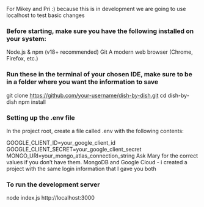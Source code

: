 For Mikey and Pri :)
because this is in development we are going to use localhost to test basic changes

### Before starting, make sure you have the following installed on your system:
Node.js & npm (v18+ recommended)
Git
A modern web browser (Chrome, Firefox, etc.)

### Run these in the terminal of your chosen IDE, make sure to be in a folder where you want the information to save
git clone https://github.com/your-username/dish-by-dish.git
cd dish-by-dish
npm install

### Setting up the .env file
In the project root, create a file called .env with the following contents:

GOOGLE_CLIENT_ID=your_google_client_id
GOOGLE_CLIENT_SECRET=your_google_client_secret
MONGO_URI=your_mongo_atlas_connection_string
Ask Mary for the correct values if you don’t have them.
MongoDB and Google Cloud - i created a project with the same login information that I gave you both

### To run the development server
node index.js
http://localhost:3000

